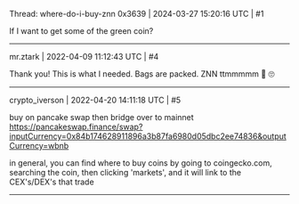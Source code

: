 Thread: where-do-i-buy-znn
0x3639 | 2024-03-27 15:20:16 UTC | #1

If I want to get some of the green coin?

-------------------------

mr.ztark | 2022-04-09 11:12:43 UTC | #4

Thank you! This is what I needed. Bags are packed. ZNN ttmmmmm 🚀 :roll_eyes:

-------------------------

crypto_iverson | 2022-04-20 14:11:18 UTC | #5

buy on pancake swap then bridge over to mainnet
https://pancakeswap.finance/swap?inputCurrency=0x84b174628911896a3b87fa6980d05dbc2ee74836&outputCurrency=wbnb

in general, you can find where to buy coins by going to coingecko.com, searching the coin, then clicking 'markets', and it will link to the CEX's/DEX's that trade

-------------------------

